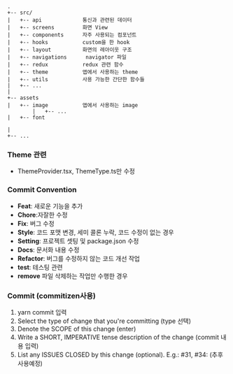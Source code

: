 ```
.
+-- src/
|   +-- api             통신과 관련된 데이터
|   +-- screens         화면 View
|   +-- components      자주 사용되는 컴포넌트
|   +-- hooks           custom을 한 hook
|   +-- layout          화면의 레아이웃 구조 
|   +-- navigations      navigator 파일
|   +-- redux           redux 관련 함수
|   +-- theme           앱에서 사용하는 theme
|   +-- utils           사용 가능한 간단한 함수들
|   +-- ...
|
+-- assets
|   +-- image           앱에서 사용하는 image
        |   +-- ...
|   +-- font

|
+-- ...
```

### Theme 관련
- ThemeProvider.tsx, ThemeType.ts만 수정

### Commit Convention
- **Feat**: 새로운 기능을 추가
- **Chore**:자잘한 수정
- **Fix**: 버그 수정
- **Style**: 코드 포맷 변경, 세미 콜론 누락, 코드 수정이 없는 경우
- **Setting**: 프로젝트 셋팅 및 package.json 수정
- **Docs**: 문서화 내용 수정
- **Refactor**: 버그를 수정하지 않는 코드 개선 작업
- **test**: 테스팅 관련
- **remove** 파일 삭제하는 작업만 수행한 경우

[comment]: <> (- **add** : 파일 추가)

[comment]: <> (- **comment**:필요한 주석 추가 및 변경)



### Commit (commitizen사용)
1. yarn commit 입력
2. Select the type of change that you're committing (type 선택)
3. Denote the SCOPE of this change (enter)
4. Write a SHORT, IMPERATIVE tense description of the change (commit 내용 입력)
5. List any ISSUES CLOSED by this change (optional). E.g.: #31, #34: (추후 사용예정)
